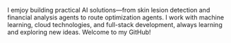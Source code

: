 I emjoy building practical AI solutions—from skin lesion detection and financial analysis agents to route optimization agents. I work with machine learning, cloud technologies, and full-stack development, always learning and exploring new ideas. Welcome to my GitHub!
